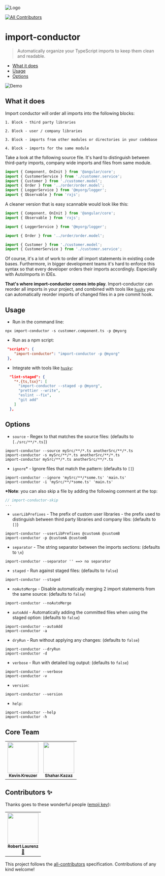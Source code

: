 ![Logo](https://raw.githubusercontent.com/kreuzerk/import-conductor/master/assets/logo.png)

<!-- ALL-CONTRIBUTORS-BADGE:START - Do not remove or modify this section -->

[![All Contributors](https://img.shields.io/badge/all_contributors-3-orange.svg?style=flat-square)](#contributors-)

<!-- ALL-CONTRIBUTORS-BADGE:END -->

# import-conductor

> Automatically organize your TypeScript imports to keep them clean and readable.

<!-- START doctoc generated TOC please keep comment here to allow auto update -->
<!-- DON'T EDIT THIS SECTION, INSTEAD RE-RUN doctoc TO UPDATE -->

- [What it does](#what-it-does)
- [Usage](#usage)
- [Options](#options)

<!-- END doctoc generated TOC please keep comment here to allow auto update -->

![Demo](https://raw.githubusercontent.com/kreuzerk/import-conductor/master/assets/demo.gif)

## What it does

Import conductor will order all imports into the following blocks:

```
1. Block - third party libraries

2. Block - user / company libraries

3. Block - imports from other modules or directories in your codebase

4. Block - imports for the same module
```

Take a look at the following source file. It's hard to distinguish
between third-party imports, company wide imports and files from same module.

```typescript
import { Component, OnInit } from '@angular/core';
import { CustomerService } from './customer.service';
import { Customer } from './customer.model';
import { Order } from '../order/order.model';
import { LoggerService } from '@myorg/logger';
import { Observable } from 'rxjs';
```

A cleaner version that is easy scannable would look like this:

```typescript
import { Component, OnInit } from '@angular/core';
import { Observable } from 'rxjs';

import { LoggerService } from '@myorg/logger';

import { Order } from '../order/order.model';

import { Customer } from './customer.model';
import { CustomerService } from './customer.service';
```

Of course, it's a lot of work to order all import statements in existing code bases.
Furthermore, in bigger development teams it's hard to enforce this syntax so that every
developer orders their imports accordingly. Especially with AutoImports in IDEs.

**That's where import-conductor comes into play**.
Import-conductor can reorder all imports in your project, and combined with tools like [`husky`](https://github.com/typicode/husky#readme) you can automatically reorder
imports of changed files in a pre commit hook.

## Usage

- Run in the command line:

```shell script
npx import-conductor -s customer.component.ts -p @myorg
```

- Run as a npm script:

```json
 "scripts": {
    "import-conductor": "import-conductor -p @myorg"
 },
```

- Integrate with tools like [`husky`](https://github.com/typicode/husky#readme):

```json
  "lint-staged": {
    "*.{ts,tsx}": [
      "import-conductor --staged -p @myorg",
      "prettier --write",
      "eslint --fix",
      "git add"
    ]
  },
```

## Options

- `source` - Regex to that matches the source files: (defaults to `[./src/**/*.ts]`)

```shell script
import-conductor --source mySrc/**/*.ts anotherSrc/**/*.ts
import-conductor -s mySrc/**/*.ts anotherSrc/**/*.ts
import-conductor mySrc/**/*.ts anotherSrc/**/*.ts
```

- `ignore`\* - Ignore files that match the pattern: (defaults to `[]`)

```shell script
import-conductor --ignore 'mySrc/**/*some.ts' 'main.ts'
import-conductor -i 'mySrc/**/*some.ts' 'main.ts'
```

**\*Note**: you can also skip a file by adding the following comment at the top:

```typescript
// import-conductor-skip
...
```

- `userLibPrefixes` - The prefix of custom user libraries - the prefix used to distinguish between third party libraries and company libs: (defaults to `[]`)

```shell script
import-conductor --userLibPrefixes @customA @customB
import-conductor -p @customA @customB
```

- `separator` - The string separator between the imports sections: (defaults to `\n`)

```shell script
import-conductor --separator '' ==> no separator
```

- `staged` - Run against staged files: (defaults to `false`)

```shell script
import-conductor --staged
```

- `noAutoMerge` - Disable automatically merging 2 import statements from the same source: (defaults to `false`)

```shell script
import-conductor --noAutoMerge
```

- `autoAdd` - Automatically adding the committed files when using the staged option: (defaults to `false`)

```shell script
import-conductor --autoAdd
import-conductor -a
```

- `dryRun` - Run without applying any changes: (defaults to `false`)

```shell script
import-conductor --dryRun
import-conductor -d
```

- `verbose` - Run with detailed log output: (defaults to `false`)

```shell script
import-conductor --verbose
import-conductor -v
```

- `version`:

```shell script
import-conductor --version
```

- `help`:

```shell script
import-conductor --help
import-conductor -h
```

## Core Team

<table>
  <tr>
    <td align="center"><a href="https://medium.com/@kevinkreuzer"><img src="https://avatars0.githubusercontent.com/u/5468954?v=4" width="100px;" alt=""/><br /><sub><b>Kevin Kreuzer</b></sub></a><br /></td>
    <td align="center"><a href="https://github.com/shaharkazaz"><img src="https://avatars2.githubusercontent.com/u/17194830?v=4" width="100px;" alt=""/><br /><sub><b>Shahar Kazaz</b></sub></a><br /></td>
  </tr>
</table>

## Contributors ✨

Thanks goes to these wonderful people ([emoji key](https://allcontributors.org/docs/en/emoji-key)):

<!-- ALL-CONTRIBUTORS-LIST:START - Do not remove or modify this section -->
<!-- prettier-ignore-start -->
<!-- markdownlint-disable -->
<table>
  <tr>
    <td align="center"><a href="https://github.com/laurenzcodes"><img src="https://avatars1.githubusercontent.com/u/8169746?v=4" width="100px;" alt=""/><br /><sub><b>Robert Laurenz</b></sub></a><br /><a href="https://github.com/kreuzerk/import-conductor/commits?author=laurenzcodes" title="Documentation">📖</a></td>
  </tr>
</table>

<!-- markdownlint-enable -->
<!-- prettier-ignore-end -->

<!-- ALL-CONTRIBUTORS-LIST:END -->

This project follows the [all-contributors](https://github.com/all-contributors/all-contributors) specification. Contributions of any kind welcome!
